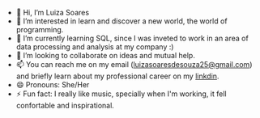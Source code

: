 - 👋 Hi, I’m Luiza Soares
- 👀 I’m interested in learn and discover a new world, the world of programming.
- 🌱 I’m currently learning SQL, since I was inveted to work in an area of ​​data processing and analysis at my company :)
- 💞️ I’m looking to collaborate on ideas and mutual help.
- 📫 You can reach me on my email ([luizasoaresdesouza25@gmail.com](mailto:luizasoaresdesouza25@gmail.com)) and briefly learn about my professional career on my [linkdin](https://www.linkedin.com/in/luiza-soares-souza/).
- 😄 Pronouns: She/Her
- ⚡ Fun fact: I really like music, specially when I'm working, it fell confortable and inspirational.

<!---
lusdsou/lusdsou is a ✨ special ✨ repository because its `README.md` (this file) appears on your GitHub profile.
You can click the Preview link to take a look at your changes.
--->
